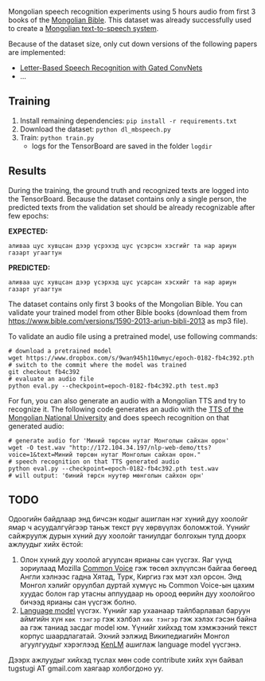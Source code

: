 Mongolian speech recognition experiments using 5 hours audio from first 3 books of the
[Mongolian Bible](https://www.bible.com/mn/versions/1590-2013-ariun-bibli-2013).
This dataset was already successfully used to create a [Mongolian text-to-speech system](https://github.com/tugstugi/pytorch-dc-tts).

Because of the dataset size, only cut down versions of the following papers are implemented:
* [Letter-Based Speech Recognition with Gated ConvNets](https://arxiv.org/abs/1712.09444)
* ...

## Training
1. Install remaining dependencies: `pip install -r requirements.txt`
2. Download the dataset: `python dl_mbspeech.py`
3. Train: `python train.py`
   * logs for the TensorBoard are saved in the folder `logdir`
  
## Results 
During the training, the ground truth and recognized texts are logged into the TensorBoard.
Because the dataset contains only a single person, the predicted texts from the validation set
should be already recognizable after few epochs:

**EXPECTED:**
```
аливаа цус хувцсан дээр үсрэхэд цус үсэрсэн хэсгийг та нар ариун газарт угаагтун
```
**PREDICTED:**
```
аливаа цус хувцсан дээр үсэрхэд цус усарсан хэсхийг та нар ариун газарт угаагтун
```

The dataset contains only first 3 books of the Mongolian Bible. You can validate your trained model
from other Bible books (download them from https://www.bible.com/versions/1590-2013-ariun-bibli-2013 as mp3 file).

To validate an audio file using a pretrained model, use following commands:
```
# download a pretrained model
wget https://www.dropbox.com/s/9wan945h110wmyc/epoch-0182-fb4c392.pth
# switch to the commit where the model was trained
git checkout fb4c392
# evaluate an audio file
python eval.py --checkpoint=epoch-0182-fb4c392.pth test.mp3
```

For fun, you can also generate an audio with a Mongolian TTS and try to recognize it.
The following code generates an audio with the
[TTS of the Mongolian National University](http://172.104.34.197/nlp-web-demo/)
and does speech recognition on that generated audio:
```
# generate audio for 'Миний төрсөн нутаг Монголын сайхан орон'
wget -O test.wav "http://172.104.34.197/nlp-web-demo/tts?voice=1&text=Миний төрсөн нутаг Монголын сайхан орон."
# speech recognition on that TTS generated audio
python eval.py --checkpoint=epoch-0182-fb4c392.pth test.wav
# will output: 'биний төрсн нуутөр мөнголын сайхон орн'
```

## TODO
Одоогийн байдлаар энд бичсэн кодыг ашиглан нэг хүний дуу хоолойг ямар ч асуудалгүйгээр таньж
текст рүү хөрвүүлэх боломжтой. Үүнийг сайжруулж дурын хүний дуу хоолойг таниулдаг болгохын тулд
доорх ажлуудыг хийх ёстой:
1. Олон хүний дуу хоолой агуулсан ярианы сан үүсгэх. Яаг үүнд зориулаад Mozilla
[Common Voice](https://voice.mozilla.org/en/languages) гэж төсөл эхлүүлсэн байгаа бөгөөд Англи
хэлнээс гадна Хятад, Турк, Киргиз гэх мэт хэл орсон. Энд Монгол хэлийг оруулбал дуртай хүмүүс нь
Common Voice-ын цахим хуудас болон гар утасны аппуудаар нь ороод өөрийн дуу хоолойгоо бичээд ярианы сан үүсгэж болно.
2. [Language model](https://en.wikipedia.org/wiki/Language_model) үүсгэх. Үүнийг хар ухаанаар
тайлбарлавал баруун аймгийн хүн `көк тэнгэр` гэж хэлбэл `хөх тэнгэр` гэж хэлэх гэсэн байна аа гэж таниад засдаг
model юм. Үүнийг хийхэд том хэмжээний текст корпус шаардлагатай. Эхний ээлжид Википедиагийн
Монгол агуулгуудыг хэрэглээд [KenLM](https://github.com/kpu/kenlm) ашиглаж language model үүсгэнэ.

Дээрх ажлуудыг хийхэд туслах мөн code contribute хийх хүн байвал tugstugi AT gmail.com хаягаар холбогдоно уу.
